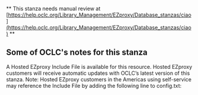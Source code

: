 ** This stanza needs manual review at [https://help.oclc.org/Library_Management/EZproxy/Database_stanzas/ciao](https://help.oclc.org/Library_Management/EZproxy/Database_stanzas/ciao) **

## Some of OCLC's notes for this stanza

A Hosted EZproxy Include File is available for this resource. Hosted EZproxy customers will receive automatic updates with OCLC&rsquo;s latest version of this stanza. Note: Hosted EZproxy customers in the Americas using self-service may reference the Include File by adding the following line to config.txt:

&nbsp;
